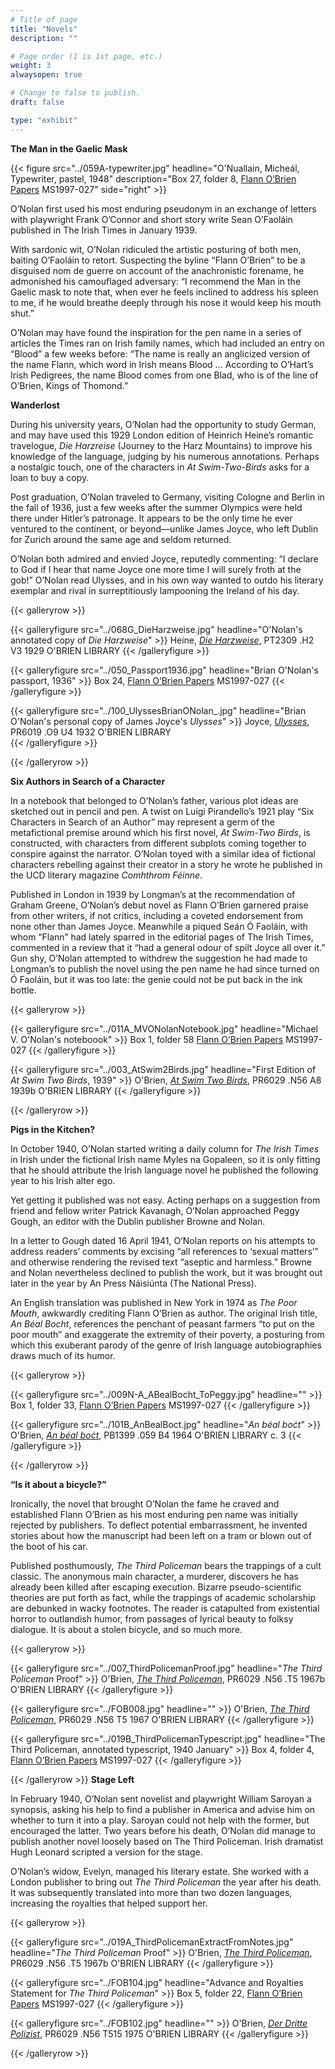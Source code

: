 ```yaml
---
# Title of page
title: "Novels"
description: ""

# Page order (1 is 1st page, etc.)
weight: 3
alwaysopen: true

# Change to false to publish.
draft: false

type: "exhibit"
---
```

**The Man in the Gaelic Mask**


{{< figure src="../059A-typewriter.jpg"
           headline="O'Nuallain, Micheál, Typewriter, pastel, 1948"
           description="Box 27, folder 8, [Flann O’Brien Papers](https://bc-primo.hosted.exlibrisgroup.com/primo-explore/fulldisplay?docid=ALMA-BC21332671220001021&context=L&vid=bclib_new&search_scope=bcl&tab=bcl_only&lang=en_US) MS1997-027"
           side="right" >}}

O’Nolan first used his most enduring pseudonym in an exchange of letters with playwright Frank O’Connor and short story write Sean O’Faoláin published in The Irish Times in January 1939.

With sardonic wit, O’Nolan ridiculed the artistic posturing of both men, baiting O’Faoláin to retort. Suspecting the byline “Flann O’Brien” to be a disguised nom de guerre on account of the anachronistic forename, he admonished his camouflaged adversary: “I recommend the Man in the Gaelic mask to note that, when ever he feels inclined to address his spleen to me, if he would breathe deeply through his nose it would keep his mouth shut.”

O’Nolan may have found the inspiration for the pen name in a series of articles the Times ran on Irish family names, which had included an entry on “Blood” a few weeks before: “The name is really an anglicized version of the name Flann, which word in Irish means Blood … According to O’Hart’s Irish Pedigrees, the name Blood comes from one Blad, who is of the line of O’Brien, Kings of Thomond.”

**Wanderlost**

During his university years, O’Nolan had the opportunity to study German, and may have used this 1929 London edition of Heinrich Heine’s romantic travelogue, *Die Harzreise* (Journey to the Harz Mountains) to improve his knowledge of the language, judging by his numerous annotations. Perhaps a nostalgic touch, one of the characters in *At Swim-Two-Birds* asks for a loan to buy a copy.

Post graduation, O’Nolan traveled to Germany, visiting Cologne and Berlin in the fall of 1936, just a few weeks after the summer Olympics were held there under Hitler’s patronage. It appears to be the only time he ever ventured to the continent, or beyond—unlike James Joyce, who left Dublin for Zurich around the same age and seldom returned.

O’Nolan both admired and envied Joyce, reputedly commenting: “I declare to God if I hear that name Joyce one more time I will surely froth at the gob!” O’Nolan read Ulysses, and in his own way wanted to outdo his literary exemplar and rival in surreptitiously lampooning the Ireland of his day.

{{< galleryrow >}}

{{< galleryfigure src="../068G_DieHarzweise.jpg" headline="O'Nolan's annotated copy of *Die Harzweise*" >}}
Heine, [*Die Harzweise*](https://bc-primo.hosted.exlibrisgroup.com/primo-explore/fulldisplay?docid=ALMA-BC21372462260001021&context=L&vid=bclib_new&search_scope=bcl&tab=bcl_only&lang=en_US), PT2309 .H2 V3 1929 O'BRIEN LIBRARY
{{< /galleryfigure >}}

{{< galleryfigure src="../050_Passport1936.jpg" headline="Brian O'Nolan's passport, 1936" >}}
Box 24, [Flann O’Brien Papers](https://bc-primo.hosted.exlibrisgroup.com/primo-explore/fulldisplay?docid=ALMA-BC21332671220001021&context=L&vid=bclib_new&search_scope=bcl&tab=bcl_only&lang=en_US) MS1997-027
{{< /galleryfigure >}}

{{< galleryfigure src="../100_UlyssesBrianONolan_.jpg" headline="Brian O'Nolan's personal copy of James Joyce's *Ulysses*" >}}
Joyce, [*Ulysses*](https://bc-primo.hosted.exlibrisgroup.com/primo-explore/fulldisplay?docid=ALMA-BC21347982330001021&context=L&vid=bclib_new&search_scope=bcl&tab=bcl_only&lang=en_US),  PR6019 .O9 U4 1932 O'BRIEN LIBRARY  
{{< /galleryfigure >}}

{{< /galleryrow >}}

**Six Authors in Search of a Character**

In a notebook that belonged to O’Nolan’s father, various plot ideas are sketched out in pencil and pen. A twist on Luigi Pirandello’s 1921 play “Six Characters in Search of an Author” may represent a germ of the metafictional premise around which his first novel, *At Swim-Two Birds*, is constructed, with characters from different subplots coming together to conspire against the narrator. O’Nolan toyed with a similar idea of fictional characters rebelling against their creator in a story he wrote he published in the UCD literary magazine *Comhthrom Féinne*.

Published in London in 1939 by Longman’s at the recommendation of Graham Greene, O’Nolan’s debut novel as Flann O’Brien garnered praise from other writers, if not critics, including a coveted endorsement from none other than James Joyce. Meanwhile a piqued Seán Ó Faoláin, with whom “Flann” had lately sparred in the editorial pages of The Irish Times, commented in a review that it “had a general odour of spilt Joyce all over it.” Gun shy, O’Nolan attempted to withdrew the suggestion he had made to Longman’s to publish the novel using the pen name he had since turned on Ó Faoláin, but it was too late: the genie could not be put back in the ink bottle.

{{< galleryrow >}}

{{< galleryfigure src="../011A_MVONolanNotebook.jpg" headline="Michael V. O'Nolan's noteboook" >}}
Box 1, folder 58 [Flann O’Brien Papers](https://bc-primo.hosted.exlibrisgroup.com/primo-explore/fulldisplay?docid=ALMA-BC21332671220001021&context=L&vid=bclib_new&search_scope=bcl&tab=bcl_only&lang=en_US) MS1997-027
{{< /galleryfigure >}}

{{< galleryfigure src="../003_AtSwim2Birds.jpg" headline="First Edition of *At Swim Two Birds*, 1939" >}}
O'Brien, [*At Swim Two Birds*](https://bc-primo.hosted.exlibrisgroup.com/primo-explore/fulldisplay?docid=ALMA-BC21372432100001021&context=L&vid=bclib_new&search_scope=bcl&tab=bcl_only&lang=en_US), PR6029 .N56 A8 1939b O'BRIEN LIBRARY
{{< /galleryfigure >}}

{{< /galleryrow >}}

**Pigs in the Kitchen?**

In October 1940, O’Nolan started writing a daily column for *The Irish Times* in Irish under the fictional Irish name Myles na Gopaleen, so it is only fitting that he should attribute the Irish language novel he published the following year to his Irish alter ego.

Yet getting it published was not easy. Acting perhaps on a suggestion from friend and fellow writer Patrick Kavanagh, O’Nolan approached Peggy Gough, an editor with the Dublin publisher Browne and Nolan.

In a letter to Gough dated 16 April 1941, O’Nolan reports on his attempts to address readers’ comments by excising “all references to ‘sexual matters’” and otherwise rendering the revised text “aseptic and harmless.” Browne and Nolan nevertheless declined to publish the work, but it was brought out later in the year by An Press Náisiúnta (The National Press).

An English translation was published in New York in 1974 as *The Poor Mouth*, awkwardly crediting Flann O’Brien as author. The original Irish title, *An Béal Bocht*, references the penchant of peasant farmers “to put on the poor mouth” and exaggerate the extremity of their poverty, a posturing from which this exuberant parody of the genre of Irish language autobiographies draws much of its humor.

{{< galleryrow >}}

{{< galleryfigure src="../009N-A_ABealBocht_ToPeggy.jpg" headline="" >}}
Box 1, folder 33, [Flann O’Brien Papers](https://bc-primo.hosted.exlibrisgroup.com/primo-explore/fulldisplay?docid=ALMA-BC21332671220001021&context=L&vid=bclib_new&search_scope=bcl&tab=bcl_only&lang=en_US) MS1997-027
{{< /galleryfigure >}}

{{< galleryfigure src="../101B_AnBealBoct.jpg" headline="*An béal boċt*" >}}
O'Brien, [*An béal boċt*](https://bc-primo.hosted.exlibrisgroup.com/primo-explore/fulldisplay?docid=ALMA-BC21311293170001021&context=L&vid=bclib_new&search_scope=bcl&tab=bcl_only&lang=en_US), PB1399 .059 B4 1964  O'BRIEN LIBRARY c. 3
{{< /galleryfigure >}}

{{< /galleryrow >}}

**“Is it about a bicycle?”**

Ironically, the novel that brought O’Nolan the fame he craved and established Flann O’Brien as his most enduring pen name was initially rejected by publishers. To deflect potential embarrassment, he invented stories about how the manuscript had been left on a tram or blown out of the boot of his car.

Published posthumously, *The Third Policeman* bears the trappings of a cult classic. The anonymous main character, a murderer, discovers he has already been killed after escaping execution. Bizarre pseudo-scientific theories are put forth as fact, while the trappings of academic scholarship are debunked in wacky footnotes. The reader is catapulted from existential horror to outlandish humor, from passages of lyrical beauty to folksy dialogue. It is about a stolen bicycle, and so much more.

{{< galleryrow >}}

{{< galleryfigure src="../007_ThirdPolicemanProof.jpg" headline="*The Third Policeman* Proof" >}}
O'Brien, [*The Third Policeman*](https://bc-primo.hosted.exlibrisgroup.com/primo-explore/fulldisplay?docid=ALMA-BC21369740650001021&context=L&vid=bclib_new&search_scope=bcl&tab=bcl_only&lang=en_US), PR6029 .N56 .T5 1967b O'BRIEN LIBRARY
{{< /galleryfigure >}}

{{< galleryfigure src="../FOB008.jpg" headline="" >}}
O'Brien, [*The Third Policeman*](https://bc-primo.hosted.exlibrisgroup.com/primo-explore/fulldisplay?docid=ALMA-BC21336684660001021&context=L&vid=bclib_new&search_scope=bcl&tab=bcl_only&lang=en_US), PR6029 .N56 T5 1967 O'BRIEN LIBRARY
{{< /galleryfigure >}}

{{< galleryfigure src="../019B_ThirdPolicemanTypescript.jpg" headline="The Third Policeman, annotated typescript, 1940 January" >}}
Box 4, folder 4, [Flann O’Brien Papers](https://bc-primo.hosted.exlibrisgroup.com/primo-explore/fulldisplay?docid=ALMA-BC21332671220001021&context=L&vid=bclib_new&search_scope=bcl&tab=bcl_only&lang=en_US) MS1997-027
{{< /galleryfigure >}}

{{< /galleryrow >}}
**Stage Left**

In February 1940, O’Nolan sent novelist and playwright William Saroyan a synopsis, asking his help to find a publisher in America and advise him on whether to turn it into a play. Saroyan could not help with the former, but encouraged the latter. Two years before his death, O’Nolan did manage to publish another novel loosely based on The Third Policeman. Irish dramatist Hugh Leonard scripted a version for the stage.

O’Nolan’s widow, Evelyn, managed his literary estate. She worked with a London publisher to bring out *The Third Policeman* the year after his death. It was subsequently translated into more than two dozen languages, increasing the royalties that helped support her.

{{< galleryrow >}}

{{< galleryfigure src="../019A_ThirdPolicemanExtractFromNotes.jpg" headline="*The Third Policeman* Proof" >}}
O'Brien, [*The Third Policeman*](https://bc-primo.hosted.exlibrisgroup.com/primo-explore/fulldisplay?docid=ALMA-BC21369740650001021&context=L&vid=bclib_new&search_scope=bcl&tab=bcl_only&lang=en_US), PR6029 .N56 .T5 1967b O'BRIEN LIBRARY
{{< /galleryfigure >}}

{{< galleryfigure src="../FOB104.jpg" headline="Advance and Royalties Statement for *The Third Policeman*" >}}
Box 5, folder 22, [Flann O’Brien Papers](https://bc-primo.hosted.exlibrisgroup.com/primo-explore/fulldisplay?docid=ALMA-BC21332671220001021&context=L&vid=bclib_new&search_scope=bcl&tab=bcl_only&lang=en_US) MS1997-027
{{< /galleryfigure >}}

{{< galleryfigure src="../FOB102.jpg" headline="" >}}
O'Brien, [*Der Dritte Polizist*](https://bc-primo.hosted.exlibrisgroup.com/primo-explore/fulldisplay?docid=ALMA-BC21386714490001021&context=L&vid=bclib_new&search_scope=bcl&tab=bcl_only&lang=en_US), PR6029 .N56 T515 1975 O'BRIEN LIBRARY
{{< /galleryfigure >}}

{{< /galleryrow >}}
